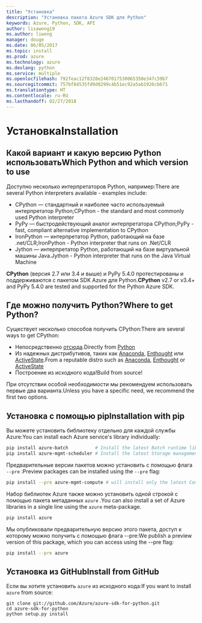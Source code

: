 ```yaml
---
title: "Установка"
description: "Установка пакета Azure SDK для Python"
keywords: Azure, Python, SDK, API
author: lisawong19
ms.author: liwong
manager: douge
ms.date: 06/05/2017
ms.topic: install
ms.prod: azure
ms.technology: azure
ms.devlang: python
ms.service: multiple
ms.openlocfilehash: 792feac12f8328e2467017530065350e347c59b7
ms.sourcegitcommit: 757bf84535fd9d8299c4b51ec92a5ab1926cb671
ms.translationtype: HT
ms.contentlocale: ru-RU
ms.lasthandoff: 02/27/2018
---
```

# <a name="installation"></a><span data-ttu-id="1df20-104">Установка</span><span class="sxs-lookup"><span data-stu-id="1df20-104">Installation</span></span>

## <a name="which-python-and-which-version-to-use"></a><span data-ttu-id="1df20-105">Какой вариант и какую версию Python использовать</span><span class="sxs-lookup"><span data-stu-id="1df20-105">Which Python and which version to use</span></span>
<span data-ttu-id="1df20-106">Доступно несколько интерпретаторов Python, например:</span><span class="sxs-lookup"><span data-stu-id="1df20-106">There are several Python interpreters available - examples include:</span></span>

* <span data-ttu-id="1df20-107">CPython — стандартный и наиболее часто используемый интерпретатор Python;</span><span class="sxs-lookup"><span data-stu-id="1df20-107">CPython - the standard and most commonly used Python interpreter</span></span>
* <span data-ttu-id="1df20-108">PyPy — быстродействующий аналог интерпретатора CPython;</span><span class="sxs-lookup"><span data-stu-id="1df20-108">PyPy - fast, compliant alternative implementation to CPython</span></span>
* <span data-ttu-id="1df20-109">IronPython — интерпретатор Python, работающий на базе .net/CLR;</span><span class="sxs-lookup"><span data-stu-id="1df20-109">IronPython - Python interpreter that runs on .Net/CLR</span></span>
* <span data-ttu-id="1df20-110">Jython — интерпретатор Python, работающий на базе виртуальной машины Java.</span><span class="sxs-lookup"><span data-stu-id="1df20-110">Jython - Python interpreter that runs on the Java Virtual Machine</span></span>

<span data-ttu-id="1df20-111">**CPython** (версия 2.7 или 3.4 и выше) и PyPy 5.4.0 протестированы и поддерживаются с пакетом SDK Azure для Python.</span><span class="sxs-lookup"><span data-stu-id="1df20-111">**CPython** v2.7 or v3.4+ and PyPy 5.4.0 are tested and supported for the Python Azure SDK.</span></span>

## <a name="where-to-get-python"></a><span data-ttu-id="1df20-112">Где можно получить Python?</span><span class="sxs-lookup"><span data-stu-id="1df20-112">Where to get Python?</span></span>
<span data-ttu-id="1df20-113">Существует несколько способов получить CPython:</span><span class="sxs-lookup"><span data-stu-id="1df20-113">There are several ways to get CPython:</span></span>

* <span data-ttu-id="1df20-114">Непосредственно [отсюда](https://www.python.org/).</span><span class="sxs-lookup"><span data-stu-id="1df20-114">Directly from [Python](https://www.python.org/)</span></span>
* <span data-ttu-id="1df20-115">Из надежных дистрибутивов, таких как [Anaconda](https://www.anaconda.com/), [Enthought](https://www.enthought.com/) или [ActiveState](https://www.activestate.com/).</span><span class="sxs-lookup"><span data-stu-id="1df20-115">From a reputable distro such as [Anaconda](https://www.anaconda.com/), [Enthought](https://www.enthought.com/) or [ActiveState](https://www.activestate.com/)</span></span>
* <span data-ttu-id="1df20-116">Построение из исходного кода!</span><span class="sxs-lookup"><span data-stu-id="1df20-116">Build from source!</span></span>

<span data-ttu-id="1df20-117">При отсутствии особой необходимости мы рекомендуем использовать первые два варианта.</span><span class="sxs-lookup"><span data-stu-id="1df20-117">Unless you have a specific need, we recommend the first two options.</span></span>

## <a name="installation-with-pip"></a><span data-ttu-id="1df20-118">Установка с помощью pip</span><span class="sxs-lookup"><span data-stu-id="1df20-118">Installation with pip</span></span>

<span data-ttu-id="1df20-119">Вы можете установить библиотеку отдельно для каждой службы Azure:</span><span class="sxs-lookup"><span data-stu-id="1df20-119">You can install each Azure service's library individually:</span></span>

```bash
pip install azure-batch          # Install the latest Batch runtime library
pip install azure-mgmt-scheduler # Install the latest Storage management library
```

<span data-ttu-id="1df20-120">Предварительные версии пакетов можно установить с помощью флага `--pre` :</span><span class="sxs-lookup"><span data-stu-id="1df20-120">Preview packages can be installed using the `--pre` flag:</span></span>

```bash
pip install --pre azure-mgmt-compute # will install only the latest Compute Management library
```

<span data-ttu-id="1df20-121">Набор библиотек Azure также можно установить одной строкой с помощью пакета метаданных `azure` .</span><span class="sxs-lookup"><span data-stu-id="1df20-121">You can also install a set of Azure libraries in a single line using the `azure` meta-package.</span></span>

```bash
pip install azure
```

<span data-ttu-id="1df20-122">Мы опубликовали предварительную версию этого пакета, доступ к которому можно получить с помощью флага --pre:</span><span class="sxs-lookup"><span data-stu-id="1df20-122">We publish a preview version of this package, which you can access using the --pre flag:</span></span>

```bash
pip install --pre azure
```

## <a name="install-from-github"></a><span data-ttu-id="1df20-123">Установка из GitHub</span><span class="sxs-lookup"><span data-stu-id="1df20-123">Install from GitHub</span></span>

<span data-ttu-id="1df20-124">Если вы хотите установить `azure` из исходного кода:</span><span class="sxs-lookup"><span data-stu-id="1df20-124">If you want to install `azure` from source:</span></span>

    git clone git://github.com/Azure/azure-sdk-for-python.git
    cd azure-sdk-for-python
    python setup.py install